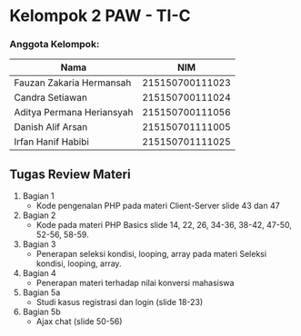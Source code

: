# Kelompok 2 PAW - TI-C

### Anggota Kelompok:
| Nama | NIM|
|---|---|
| Fauzan Zakaria Hermansah | 215150700111023 |
| Candra Setiawan          | 215150700111024 |
| Aditya Permana Heriansyah| 215150700111056 |
| Danish Alif Arsan        | 215150701111005 |
| Irfan Hanif Habibi       |  215150701111025|

## Tugas Review Materi
1. Bagian 1
      - Kode pengenalan PHP pada materi Client-Server slide 43 dan 47
2. Bagian 2
      - Kode pada materi PHP Basics slide 14, 22, 26, 34-36, 38-42, 47-50, 52-56, 58-59. 
3. Bagian 3
      - Penerapan seleksi kondisi, looping, array pada materi Seleksi kondisi, looping, array.
4. Bagian 4
      - Penerapan materi terhadap nilai konversi mahasiswa
5. Bagian 5a
      - Studi kasus registrasi dan login (slide 18-23)
6. Bagian 5b
      - Ajax chat (slide 50-56)
